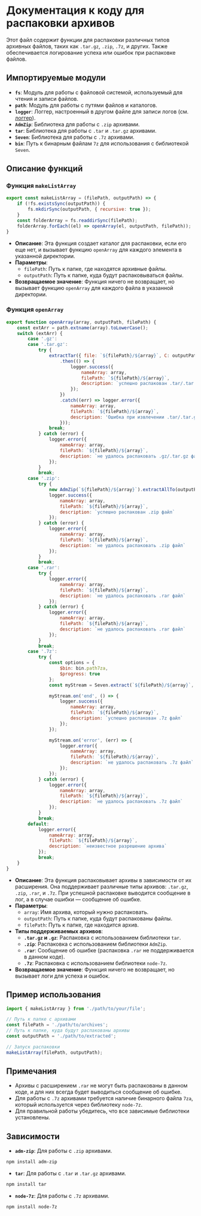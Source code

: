 # Документация к коду для распаковки архивов

Этот файл содержит функции для распаковки различных типов архивных файлов, таких как `.tar.gz`, `.zip`, `.7z`, и других. Также обеспечивается логирование успеха или ошибок при распаковке файлов.

## Импортируемые модули

- **`fs`**: Модуль для работы с файловой системой, используемый для чтения и записи файлов.
- **`path`**: Модуль для работы с путями файлов и каталогов.
- **`logger`**: Логгер, настроенный в другом файле для записи логов (см. [логгер](../../log/log.js)).
- **`AdmZip`**: Библиотека для работы с `.zip` архивами.
- **`tar`**: Библиотека для работы с `.tar` и `.tar.gz` архивами.
- **`Seven`**: Библиотека для работы с `.7z` архивами.
- **`bin`**: Путь к бинарным файлам `7z` для использования с библиотекой `Seven`.

## Описание функций

### Функция `makeListArray`

```javascript
export const makeListArray = (filePath, outputPath) => {
    if (!fs.existsSync(outputPath)) {
        fs.mkdirSync(outputPath, { recursive: true });
    }
    const folderArray = fs.readdirSync(filePath);
    folderArray.forEach((el) => openArray(el, outputPath, filePath));
}
```

- **Описание**: Эта функция создает каталог для распаковки, если его еще нет, и вызывает функцию `openArray` для каждого элемента в указанной директории.
- **Параметры**:
  - `filePath`: Путь к папке, где находятся архивные файлы.
  - `outputPath`: Путь к папке, куда будут распаковываться файлы.
- **Возвращаемое значение**: Функция ничего не возвращает, но вызывает функцию `openArray` для каждого файла в указанной директории.

### Функция `openArray`

```javascript
export function openArray(array, outputPath, filePath) {
    const extArr = path.extname(array).toLowerCase();
    switch (extArr) {
        case '.gz':
        case '.tar.gz':
            try {
                extractTar({ file: `${filePath}/${array}`, C: outputPath })
                    .then(() => {
                        logger.success({
                            nameArray: array,
                            filePath: `${filePath}/${array}`,
                            description: `успешно распакован .tar/.tar.gz файл`
                        });
                    })
                    .catch((err) => logger.error({
                        nameArray: array,
                        filePath: `${filePath}/${array}`,
                        description: 'Ошибка при извлечении .tar/.tar.gz архива:'
                    }));
                break;
            } catch (error) {
                logger.error({
                    nameArray: array,
                    filePath: `${filePath}/${array}`,
                    description: `не удалось распаковать .gz/.tar.gz файл`
                });
            }
            break;
        case '.zip':
            try {
                new AdmZip(`${filePath}/${array}`).extractAllTo(outputPath, true);
                logger.success({
                    nameArray: array,
                    filePath: `${filePath}/${array}`,
                    description: `успешно распакован .zip файл`
                });
            } catch (error) {
                logger.error({
                    nameArray: array,
                    filePath: `${filePath}/${array}`,
                    description: `не удалось распаковать .zip файл`
                });
            }
            break;
        case '.rar':
            try {
                logger.error({
                    nameArray: array,
                    filePath: `${filePath}/${array}`,
                    description: `не удалось распаковать .rar файл`
                });
            } catch (error) {
                logger.error({
                    nameArray: array,
                    filePath: `${filePath}/${array}`,
                    description: `не удалось распаковать .rar файл`
                });
            }
            break;
        case '.7z':
            try {
                const options = {
                    $bin: bin.path7za,
                    $progress: true
                };
                const myStream = Seven.extract(`${filePath}/${array}`, outputPath, options);

                myStream.on('end', () => {
                    logger.success({
                        nameArray: array,
                        filePath: `${filePath}/${array}`,
                        description: `успешно распакован .7z файл`
                    });
                });

                myStream.on('error', (err) => {
                    logger.error({
                        nameArray: array,
                        filePath: `${filePath}/${array}`,
                        description: `не удалось распаковать .7z файл`
                    });
                });
            } catch (error) {
                logger.error({
                    nameArray: array,
                    filePath: `${filePath}/${array}`,
                    description: `не удалось распаковать .7z файл`
                });
            }
            break;
        default:
            logger.error({
                nameArray: array,
                filePath: `${filePath}/${array}`,
                description: `неизвестное разрешение архива`
            });
            break;
    }
}
```

- **Описание**: Эта функция распаковывает архивы в зависимости от их расширения. Она поддерживает различные типы архивов: `.tar.gz`, `.zip`, `.rar`, и `.7z`. При успешной распаковке выводится сообщение в лог, а в случае ошибки — сообщение об ошибке.
- **Параметры**:
  - `array`: Имя архива, который нужно распаковать.
  - `outputPath`: Путь к папке, куда будут распакованы файлы.
  - `filePath`: Путь к папке, где находится архив.
- **Типы поддерживаемых архивов**:
  - **`.tar.gz` и `.gz`**: Распаковка с использованием библиотеки `tar`.
  - **`.zip`**: Распаковка с использованием библиотеки `AdmZip`.
  - **`.rar`**: Сообщение об ошибке (распаковка `.rar` не поддерживается в данном коде).
  - **`.7z`**: Распаковка с использованием библиотеки `node-7z`.
- **Возвращаемое значение**: Функция ничего не возвращает, но вызывает логи для успеха и ошибок.

## Пример использования

```javascript
import { makeListArray } from './path/to/your/file';

// Путь к папке с архивами
const filePath = './path/to/archives';
// Путь к папке, куда будут распакованы архивы
const outputPath = './path/to/extracted';

// Запуск распаковки
makeListArray(filePath, outputPath);
```

## Примечания

- Архивы с расширением `.rar` не могут быть распакованы в данном коде, и для них всегда будет выводиться сообщение об ошибке.
- Для работы с `.7z` архивами требуется наличие бинарного файла `7za`, который используется через библиотеку `node-7z`.
- Для правильной работы убедитесь, что все зависимые библиотеки установлены.

## Зависимости

- **`adm-zip`**: Для работы с `.zip` архивами.

```bash
npm install adm-zip
```

- **`tar`**: Для работы с `.tar` и `.tar.gz` архивами.

```bash
npm install tar
```

- **`node-7z`**: Для работы с `.7z` архивами.

```bash
npm install node-7z
```
